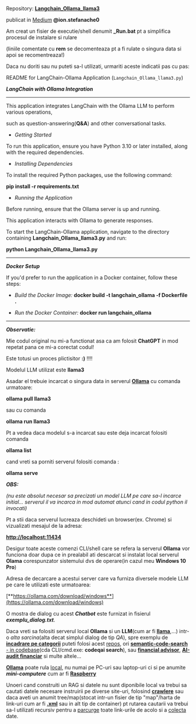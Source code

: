 Repository: [**Langchain_Ollama_llama3**](https://github.com/duncanodhis/Langchain_Ollama_llama3)

publicat in [Medium](https://medium.com/@ion.stefanache0/langchain-python-client-for-ollama-69f6c24078e2) **@ion.stefanache0**

Am creat un fisier de executie/shell denumit **_Run.bat** pt a simplifica procesul de instalare si rulare

(liniile comentate cu **rem** se decomenteaza pt a fi rulate o singura data si apoi se recomentreaza!)

Daca nu doriti sau nu puteti sa-l utilizati, urmariti aceste indicatii pas cu pas:


README for LangChain-Ollama Application (`Langchain_Ollama_llama3.py`)


***LangChain with Ollama Integration***

<hr/>

This application integrates LangChain with the Ollama LLM to perform various operations, 

such as question-answering(**Q&A**) and other conversational tasks.

 - *Getting Started*

To run this application, ensure you have Python 3.10 or later installed, along with the required dependencies.

 - *Installing Dependencies*

To install the required Python packages, use the following command:

**pip install -r requirements.txt**

 - *Running the Application*

Before running, ensure that the Ollama server is up and running. 

This application interacts with Ollama to generate responses.

To start the LangChain-Ollama application, navigate to the directory containing **Langchain_Ollama_llama3.py** and run:

**python Langchain_Ollama_llama3.py**

<hr/>

***Docker Setup***

If you'd prefer to run the application in a Docker container, follow these steps:

 - *Build the Docker Image:*
**docker build -t langchain_ollama -f Dockerfile .**

 - *Run the Docker Container:*
**docker run langchain_ollama**

<hr/>

***Observatie:***

Mie codul original nu mi-a functionat asa ca am folosit **ChatGPT** in mod repetat pana ce mi-a corectat codul!

Este totusi un proces plictisitor **:)** !!!!

Modelul LLM utilizat este **llama3**

Asadar el trebuie incarcat o singura data in serverul [**Ollama**](https://ollama.com/download/windows) cu comanda urmatoare:

**ollama pull llama3** 

sau cu comanda

**ollama run llama3**

Pt a vedea daca modelul s-a incarcat sau este deja incarcat folositi comanda

**ollama list**

cand vreti sa porniti serverul folositi comanda :

**ollama serve**  

***OBS:*** 

*(nu este absolut necesar sa precizati un model LLM pe care sa-l incarce initial...
  serverul il va incarca in mod automat atunci cand in codul python il invocati)*


Pt a stii daca serverul lucreaza deschideti un browser(ex. Chrome) si vizualizati mesajul de la adresa:

[**http://localhost:11434**](http://localhost:11434)


Desigur toate aceste comenzi CLI/shell care se refera la serverul **Ollama** vor funciona doar dupa ce in prealabil ati 
descarcat si instalat local serverul **Olama** corespunzator sistemului dvs de operare(in cazul meu **Windows 10 Pro**)

Adresa de decarcare a acestui server care va furniza diversele modele LLM pe care le utilizati este urmatoarea:

[**https://ollama.com/download/windows**](https://ollama.com/download/windows)

O mostra de dialog cu acest ***Chatbot*** este furnizat in fisierul ***exemplu_dialog.txt***.

Daca vreti sa folositi serverul local **Ollama** si un **LLM**(cum ar fi [**llama**](https://github.com/lawwu/awesome-llamas),...) intr-o *alta sarcina*(alta decat simplul dialog de tip *QA*), spre exemplu de [**incadrare pe categorii**](https://github.com/Sachin2495/langchain/tree/main) puteti folosi acest [repos](https://github.com/Sachin2495/langchain/tree/main), ori [**semantic-code-search** - in codebase](https://github.com/fynnfluegge/codeqai)(cda CLI/cmd.exe: **codeqai search**), sau [**financial advisor**](https://medium.com/@renjuhere/llama-3-as-your-financial-advisor-8904a2673f2c), [**AI-audit financiar**](https://auditfinanciar.cafr.ro/wp-content/uploads/2024/07/AF-3-2024-Site.pdf) si multe altele...

[**Ollama**](https://weaviate.io/developers/weaviate/modules/reader-generator-modules/generative-ollama) poate rula [local](https://www.kdnuggets.com/ollama-tutorial-running-llms-locally-made-super-simple), nu numai pe PC-uri sau laptop-uri ci si pe anumite ***mini-computere*** cum ar fi [**Raspberry**](https://www.kevsrobots.com/blog/ollama)

Unoeri cand construiti un RAG si datele nu sunt diponibile local va trebui sa cautati datele necesare instruirii  pe diverse site-uri, folosind [**crawlere**](https://github.com/iliaschalkidis/LegalCrawler/tree/main) sau daca aveti un anumit tree/map(stocat intr-un fisier de tip "map"/harta de link-uri cum ar fi [**.xml**](https://jackwhitworth.com/sitemap.xml) sau in alt tip de container) pt rutarea cautarii va trebui sa-l utilizati recursiv pentru a [parcurge](https://advertools.readthedocs.io/en/master/advertools.sitemaps.html) toate link-urile de acolo si a [colecta](https://jackwhitworth.com/blog/get-xml-sitemap-using-python/) date.
